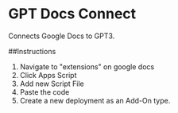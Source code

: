 # GPT Docs Connect
Connects Google Docs to GPT3.

##Instructions
1. Navigate to "extensions" on google docs 
2. Click Apps Script
3. Add new Script File
4. Paste the code
5. Create a new deployment as an Add-On type.
